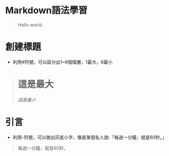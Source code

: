 # Markdown語法學習
> Hello world.

  
# 創建標題
- 利用#符號，可以區分出1~6個階層，1最大，6最小
> #  這是最大
> ######  這是最小

# 引言
- 利用-符號，可以做出灰底小字，像是某個名人說:「每過一分鐘，就是60秒。」
> 每過一分鐘，就是60秒。
> 
